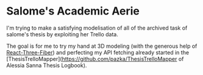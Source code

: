 # Salome's Academic Aerie

I'm trying to make a satisfying modelisation of all of the archived task of salome's thesis by exploiting her Trello data. 

The goal is for me to try my hand at 3D modeling (with the generous help of [React-Three-Fiber](https://docs.pmnd.rs/react-three-fiber/getting-started/introduction)) and perfecting my API fetching already started in the [ThesisTrelloMapper](https://github.com/pazka/ThesisTrelloMapper of Alessia Sanna Thesis Logbook). 